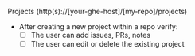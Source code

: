  Projects (http(s)://[your-ghe-host]/[my-repo]/projects)

- After creating a new project within a repo verify:
  - [ ] The user can add issues, PRs, notes
  - [ ] The user can edit or delete the existing project
